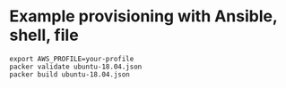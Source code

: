 # Example provisioning with Ansible, shell, file

```
export AWS_PROFILE=your-profile
packer validate ubuntu-18.04.json
packer build ubuntu-18.04.json
```
